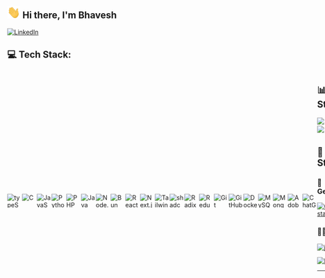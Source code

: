 ## <img src="https://raw.githubusercontent.com/ABSphreak/ABSphreak/master/gifs/Hi.gif" width="30px"> Hi there, I'm Bhavesh 
[![LinkedIn](https://img.shields.io/badge/LinkedIn-%230077B5.svg?logo=linkedin&logoColor=white)](https://www.linkedin.com/in/bhavesh-shrigiri-7765b2260)


## 💻 Tech Stack:

<div style="display: flex; gap: 2px; align-items: center;">
<img src="https://ccimageapi.netlify.app/images/typescript.svg" alt="typeScript" width="32" height="32" />
<img src="https://ccimageapi.netlify.app/images/c.svg" alt="C" width="32" height="32" />
<img src="https://ccimageapi.netlify.app/images/js.svg" alt="JavaScript" width="32" height="32" />
<img src="https://ccimageapi.netlify.app/images/python.svg" alt="Python" width="32" height="32" />
<img src="https://ccimageapi.netlify.app/images/PHP.svg" alt="PHP" width="32" height="32" />
<img src="https://ccimageapi.netlify.app/images/java.svg" alt="Java" width="32" height="32" />
<img src="https://ccimageapi.netlify.app/images/nodejs.svg" alt="Node.js" width="32" height="32" />
<img src="https://ccimageapi.netlify.app/images/Bun.svg" alt="Bun" width="32" height="32" />
<img src="https://ccimageapi.netlify.app/images/react.svg" alt="React" width="32" height="32" />
<img src="https://ccimageapi.netlify.app/images/nextjs2-dark.svg" alt="Next.js" width="32" height="32" />
<img src="https://ccimageapi.netlify.app/images/tailwindcss.svg" alt="Tailwind CSS" width="32" height="32" />
<img src="https://ccimageapi.netlify.app/images/shadcn-ui-dark.svg" alt="shadcn/ui" width="32" height="32" />
<img src="https://ccimageapi.netlify.app/images/Radixui-dark.svg" alt="Radix UI" width="32" height="32" />
<img src="https://ccimageapi.netlify.app/images/Redux.svg" alt="Redux" width="32" height="32" />
<img src="https://ccimageapi.netlify.app/images/Git.svg" alt="Git" width="32" height="32" />
<img src="https://ccimageapi.netlify.app/images/GitHub.svg" alt="GitHub" width="32" height="32" />
<img src="https://ccimageapi.netlify.app/images/Docker.svg" alt="Docker" width="32" height="32" />
<img src="https://ccimageapi.netlify.app/images/MySQL.svg" alt="MySQL" width="32" height="32" />
<img src="https://ccimageapi.netlify.app/images/MongoDB.svg" alt="MongoDB" width="32" height="32" />
<img src="https://ccimageapi.netlify.app/images/ps.svg" alt="Adobe Photoshop" width="32" height="32" />
<img src="https://ccimageapi.netlify.app/images/chatgpt-dark.svg" alt="ChatGPT" width="32" height="32" />

<div/>





## 📊 GitHub Stats:
![](https://github-readme-stats.vercel.app/api?username=Bhavesh0577&show_icons=true&theme=react&rank_icon=github&border_radius=10)
![](https://streak-stats.demolab.com/?user=Bhavesh0577&count_private=true&theme=react&border_radius=10) <br/>
![](https://github-readme-stats.vercel.app/api/top-langs/?username=Bhavesh0577&hide=HTML&langs_count=8&layout=compact&theme=react&border_radius=10&size_weight=0.5&count_weight=0.5&exclude_repo=github-readme-stats)




## 📌 Coding Stats:


### 🧠 GeeksForGeeks:
[![GeeksForGeeks stats](https://gfgstatscard.vercel.app/bhaveshshg6b9)](https://www.geeksforgeeks.org/user/bhaveshshg6b9/)

### 👨‍💻 LeetCode:
<a href="https://leetcode.com/Bhavesh444/" target="_blank"><img align="center" src="https://assets.leetcode.com/static_assets/others/2550.gif" alt="jyot" height="200" width="200" /></a>
<a href="https://leetcode.com/Bhavesh444/" target="_blank"><img align="center" src="https://assets.leetcode.com/static_assets/marketing/202508.gif" alt="jyot" height="200" width="200" /></a>

[![LeetCode stats](https://leetcard.jacoblin.cool/Bhavesh444?animation=true)](https://leetcode.com/u/Bhavesh444/)  <br/>




---

> ⚡ *“Always building, always learning, always evolving.”*
